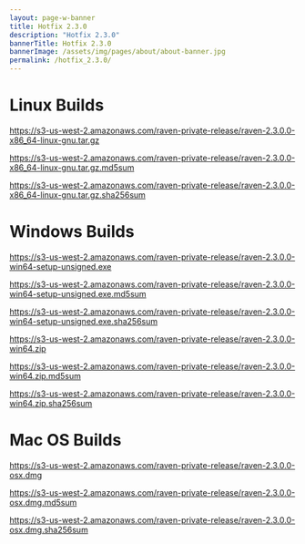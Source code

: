 ```yaml
---
layout: page-w-banner
title: Hotfix 2.3.0
description: "Hotfix 2.3.0"
bannerTitle: Hotfix 2.3.0
bannerImage: /assets/img/pages/about/about-banner.jpg
permalink: /hotfix_2.3.0/
---
```


<div class="wrapper mt-16 pb-20">

  <h1> Linux Builds </h1>
  <p><a href="https://s3-us-west-2.amazonaws.com/raven-private-release/raven-2.3.0.0-x86_64-linux-gnu.tar.gz">https://s3-us-west-2.amazonaws.com/raven-private-release/raven-2.3.0.0-x86_64-linux-gnu.tar.gz</a></p>
  <p><a href="https://s3-us-west-2.amazonaws.com/raven-private-release/raven-2.3.0.0-x86_64-linux-gnu.tar.gz.md5sum">https://s3-us-west-2.amazonaws.com/raven-private-release/raven-2.3.0.0-x86_64-linux-gnu.tar.gz.md5sum</a></p>
  <p><a href="https://s3-us-west-2.amazonaws.com/raven-private-release/raven-2.3.0.0-x86_64-linux-gnu.tar.gz.sha256sum">https://s3-us-west-2.amazonaws.com/raven-private-release/raven-2.3.0.0-x86_64-linux-gnu.tar.gz.sha256sum</a></p>

  <h1> Windows Builds </h1>
  <p><a href="https://s3-us-west-2.amazonaws.com/raven-private-release/raven-2.3.0.0-win64-setup-unsigned.exe">https://s3-us-west-2.amazonaws.com/raven-private-release/raven-2.3.0.0-win64-setup-unsigned.exe</a></p>
  <p><a href="https://s3-us-west-2.amazonaws.com/raven-private-release/raven-2.3.0.0-win64-setup-unsigned.exe.md5sum">https://s3-us-west-2.amazonaws.com/raven-private-release/raven-2.3.0.0-win64-setup-unsigned.exe.md5sum</a></p>
  <p><a href="https://s3-us-west-2.amazonaws.com/raven-private-release/raven-2.3.0.0-win64-setup-unsigned.exe.sha256sum">https://s3-us-west-2.amazonaws.com/raven-private-release/raven-2.3.0.0-win64-setup-unsigned.exe.sha256sum</a></p>
  <p><a href="https://s3-us-west-2.amazonaws.com/raven-private-release/raven-2.3.0.0-win64.zip">https://s3-us-west-2.amazonaws.com/raven-private-release/raven-2.3.0.0-win64.zip</a></p>
  <p><a href="https://s3-us-west-2.amazonaws.com/raven-private-release/raven-2.3.0.0-win64.zip.md5sum">https://s3-us-west-2.amazonaws.com/raven-private-release/raven-2.3.0.0-win64.zip.md5sum</a></p>
  <p><a href="https://s3-us-west-2.amazonaws.com/raven-private-release/raven-2.3.0.0-win64.zip.sha256sum">https://s3-us-west-2.amazonaws.com/raven-private-release/raven-2.3.0.0-win64.zip.sha256sum</a></p>

  <h1> Mac OS Builds </h1>
  <p><a href="https://s3-us-west-2.amazonaws.com/raven-private-release/raven-2.3.0.0-osx.dmg">https://s3-us-west-2.amazonaws.com/raven-private-release/raven-2.3.0.0-osx.dmg</a></p>
  <p><a href="https://s3-us-west-2.amazonaws.com/raven-private-release/raven-2.3.0.0-osx.dmg.md5sum">https://s3-us-west-2.amazonaws.com/raven-private-release/raven-2.3.0.0-osx.dmg.md5sum</a></p>
  <p><a href="https://s3-us-west-2.amazonaws.com/raven-private-release/raven-2.3.0.0-osx.dmg.sha256sum">https://s3-us-west-2.amazonaws.com/raven-private-release/raven-2.3.0.0-osx.dmg.sha256sum</a></p>

</div>
